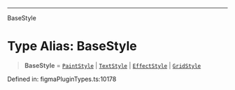 ---

BaseStyle

# Type Alias: BaseStyle

> **BaseStyle** = [`PaintStyle`](../interfaces/PaintStyle.md) \| [`TextStyle`](../interfaces/TextStyle.md) \| [`EffectStyle`](../interfaces/EffectStyle.md) \| [`GridStyle`](../interfaces/GridStyle.md)

Defined in: figmaPluginTypes.ts:10178
